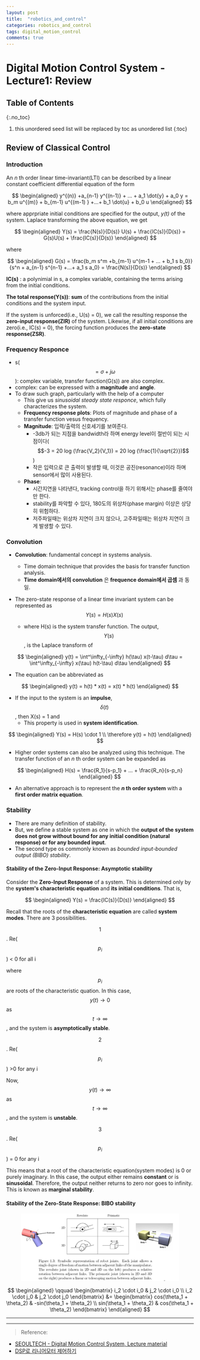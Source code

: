 ```yaml
---
layout: post
title:  "robotics_and_control"
categories: robotics_and_control
tags: digital_motion_control
comments: true
---
```


# Digital Motion Control System - Lecture1: Review

## Table of Contents
{:.no_toc}
1. this unordered seed list will be replaced by toc as unordered list
{:toc}

## Review of Classical Control

### Introduction

An _n_ th order linear time-invariant(LTI) can be described by a linear constant coefficient differential equation of the form

$$
\begin{aligned}
y^{(n)} +a_{n-1} y^{(n-1)} + ... + a_1 \dot{y} + a_0 y = b_m u^{(m)} + b_{m-1} u^{(m-1) } +...+ b_1 \dot{u} + b_0 u
\end{aligned}
$$

where apprpriate initial conditions are specified for the output, _y(t)_ of the system. Laplace transforming the above equation, we get

$$
\begin{aligned}
Y(s) = \frac{N(s)}{D(s)} U(s) + \frac{IC(s)}{D(s)} = G(s)U(s) + \frac{IC(s)}{D(s)}
\end{aligned}
$$

where

$$
\begin{aligned}
G(s) = \frac{b_m s^m +b_{m-1} u^{m-1 + ... + b_1 s b_0}}{s^n + a_{n-1} s^{n-1} +...+ a_1 s a_0} = \frac{N(s)}{D(s)}
\end{aligned}
$$

__IC(s)__ : a polynimial in s, a complex variable, containing the terms arising from the initial conditions.

__The total response(Y(s))__: __sum__ of the contributions from the initial conditions and  the system input.


If the system is unforced(i.e., U(s) = 0), we call the resulting response the __zero-input response(ZIR)__ of the system. Likewise, if all initial conditions are zero(i.e., IC(s) = 0), the forcing function produces the __zero-state response(ZSR)__.

### Frequency Responce

- s($$=\sigma + j \omega$$): complex variable, transfer function(G(s)) are also complex.
- complex: can be expressed with a __magnitude__ and __angle__.
- To draw such graph, particularly with the help of a computer 
  - This give us _sinusoidal steady state responce_, which fully characterizes the system.
  - __Frequency response plots__: Plots of magnitude and phase of a transfer function vesus frequency.
  - __Magnitude__: 입력/출력의 신호세기를 보여준다.
    -  -3db가 되는 지점을 bandwidth라 하며 energy level이 절반이 되는 시점이다($$-3 = 20 log (\frac{V_2}{V_1}) = 20 log (\frac{1}{\sqrt{2}})$$)
    -  작은 입력으로 큰 출력이 발생할 때, 이것은 공진(resonance)이라 하며 sensor에서 많이 사용된다.
   -  __Phase__: 
      -  시간지연을 나타낸다, tracking control을 하기 위해서는 phase를 줄여야만 한다.
      -  stability를 파악할 수 있다, 180도의 위상차(phase margin) 이상은 상당히 위험하다.
      -  저주파일때는 위상차 지연이 크지 않으나, 고주파일때는 위상차 지연이 크게 발생할 수 있다.


### Convolution

- __Convolution__: fundamental concept in systems analysis.
  - Time domain technique that provides the basis for transfer function analysis.
  - __Time domain에서의 convolution__ 은 __frequence domain에서 곱셈__ 과 동일.

- The zero-state response of a linear time invariant system can be represented as $$Y(s) = H(s)X(s)$$
  - where H(s) is the system transfer function. The output, $$Y(s)$$, is the Laplace transform of

$$
\begin{aligned}
y(t) = \int^\infty_{-\infty} h(\tau) x(t-\tau) d\tau = \int^\infty_{-\infty} x(\tau) h(t-\tau) d\tau 
\end{aligned} 
 $$

- The equation can be abbreviated as 

$$
\begin{aligned}
y(t) = h(t) * x(t) = x(t) * h(t)
\end{aligned} 
 $$

- If the input to the system is an __impulse__, $$\delta(t)$$, then X(s) = 1 and
  - This property is used in __system identification__.
  
$$
\begin{aligned}
Y(s) = H(s) \cdot 1 \\
\therefore y(t) = h(t)
\end{aligned} 
 $$

- Higher order systems can also be analyzed using this technique. The transfer function of an _n_ th order system can be expanded as 

$$
\begin{aligned}
H(s) = \frac{R_1}{s-p_1} + ... + \frac{R_n}{s-p_n}
\end{aligned} 
 $$

- An alternative approach is to represent the ___n_ th order system__ with a __first order matrix equation__.


### Stability 

- There are many definition of stability.
- But, we define a stable system as one in which the __output of the system does not grow without bound for any initial condition (natural response) or for any bounded input__. 
- The second type os commonly known as _bounded input-bounded output (BIBO) stability_.


#### Stability of the Zero-Input Response: Asymptotic stability

Consider the __Zero-Input Response__ of a system. 
This is determined only by the __system's characteristic equation__ and __its initial conditions__.
That is,

$$
\begin{aligned}
Y(s) = \frac{IC(s)}{D(s)}
\end{aligned} 
 $$

 Recall that the roots of the __characteristic equation__ are called __system modes__.
 There are 3 possibilities.

 $$1$$. Re($$p_i$$) < 0 for all i

where $$p_i$$ are roots of the characteristic quation. In this case, $$y(t) \rightarrow 0$$ as $$t \rightarrow \infty$$, and the system is __asymptotically stable__.

 $$2$$. Re($$p_i$$) >0 for any i

 Now, $$y(t) \rightarrow \infty$$ as $$t \rightarrow \infty$$, and the system is __unstable__.

 $$3$$. Re($$p_i$$) = 0 for any i

This means that a root of the characteristic equation(system modes) is 0 or purely imaginary. In this case, the output either remains __constant__ or is __sinusoidal__. Therefore, the output neither returns to zero nor goes to infinity. This is known as __marginal stability__.


#### Stability of the Zero-State Response: BIBO stability











<figure>
  <img alt="An image with a caption" src="/assets/img/Robot_dynamics/1.png" class="lead" data-width="240" data-height="180" />
</figure>


$$
\begin{aligned}
\qquad \begin{bmatrix}
                 i_2  \cdot i_0  & j_2  \cdot i_0  \\
                 i_2  \cdot j_0  & j_2  \cdot j_0          
               \end{bmatrix}
&=
\begin{bmatrix}
                 cos(\theta_1 + \theta_2)  & -sin(\theta_1 + \theta_2) \\
                 sin(\theta_1 + \theta_2)   & cos(\theta_1 + \theta_2)          
               \end{bmatrix}
\end{aligned} 
 $$

--------------




------------

> Reference:
- [SEOULTECH - Digital Motion Control System, Lecture material]()
- [DSP로 리니어모터 제어하기](http://www.kangcom.com/sub/view.asp?sku=200312230002)
